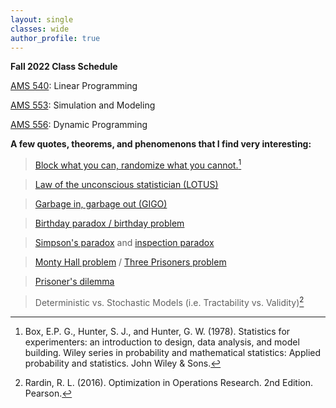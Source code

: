 ```yaml
---
layout: single
classes: wide
author_profile: true
---
```


**Fall 2022 Class Schedule**

[AMS 540](/grad/ams540/): Linear Programming

[AMS 553](/grad/ams553/): Simulation and Modeling

[AMS 556](/grad/ams556/): Dynamic Programming

**A few quotes, theorems, and phenomenons that I find very interesting:**
> [Block what you can, randomize what you cannot.](https://en.wikipedia.org/wiki/Blocking_(statistics))[^1]
 
> [Law of the unconscious statistician (LOTUS)](https://en.wikipedia.org/wiki/Law_of_the_unconscious_statistician)

> [Garbage in, garbage out (GIGO)](https://en.wikipedia.org/wiki/Garbage_in,_garbage_out)

> [Birthday paradox / birthday problem](https://en.wikipedia.org/wiki/Birthday_problem)
 
> [Simpson's paradox](https://en.wikipedia.org/wiki/Simpson%27s_paradox) and [inspection paradox](https://en.wikipedia.org/wiki/Renewal_theory#Inspection_paradox)

> [Monty Hall problem](https://en.wikipedia.org/wiki/Monty_Hall_problem) / [Three Prisoners problem](https://en.wikipedia.org/wiki/Three_Prisoners_problem)

> [Prisoner's dilemma](https://en.wikipedia.org/wiki/Prisoner%27s_dilemma)

> Deterministic vs. Stochastic Models (i.e. Tractability vs. Validity)[^2]

[^1]: Box, E.P. G., Hunter, S. J., and Hunter, G. W. (1978). Statistics for experimenters: an introduction to design, data analysis, and model building. Wiley series in probability and mathematical statistics: Applied probability and statistics. John Wiley & Sons.

[^2]: Rardin, R. L. (2016). Optimization in Operations Research. 2nd Edition. Pearson.
